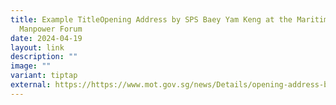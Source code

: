 ```yaml
---
title: Example TitleOpening Address by SPS Baey Yam Keng at the Maritime
  Manpower Forum
date: 2024-04-19
layout: link
description: ""
image: ""
variant: tiptap
external: https://https://www.mot.gov.sg/news/Details/opening-address-by-senior-parliamentary-secretary-baey-yam-keng--ministry-of-transport-and-ministry-of-sustainability-and-the-environment-at-maritime-manpower-forum-on-19-april-2024
---
```

